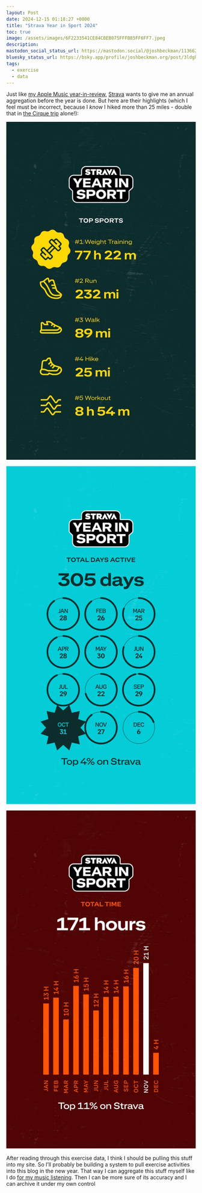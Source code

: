```yaml
---
layout: Post
date: 2024-12-15 01:18:27 +0000
title: "Strava Year in Sport 2024"
toc: true
image: /assets/images/6F2233541CE84CBEB075FFFB85FF6FF7.jpeg
description: 
mastodon_social_status_url: https://mastodon.social/@joshbeckman/113662813169468867
bluesky_status_url: https://bsky.app/profile/joshbeckman.org/post/3ldghregrdp2v
tags: 
  - exercise
  - data
---
```


Just like [my Apple Music year\-in\-review](https://www.joshbeckman.org/blog/listening/apple-music-replay-2024), [Strava](https://www.strava.com/athletes/beckman_josh) wants to give me an annual aggregation before the year is done\. But here are their highlights \(which I feel must be incorrect, because I *know* I hiked more than 25 miles \- double that in [the Cirque trip](https://www.joshbeckman.org/blog/traveling/cirque-of-the-towers-2024) alone\!\):

![strava stats](/assets/images/6F2233541CE84CBEB075FFFB85FF6FF7.jpeg)

![strava stats](/assets/images/7D9E1F376D014DCA9FD81655A609C490.jpeg)

![strava stats](/assets/images/72881CDC9B4B49C789622711BAAB12CB.jpeg)

After reading through this exercise data, I think I should be pulling this stuff into my site\. So I’ll probably be building a system to pull exercise activities into this blog in the new year\. That way I can aggregate this stuff myself like I do [for my music listening](https://www.joshbeckman.org/blog/listening/)\. Then I can be more sure of its accuracy and I can archive it under my own control

